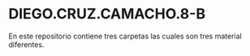 # DIEGO.CRUZ.CAMACHO.8-B
En este repositorio contiene tres carpetas las cuales son tres material diferentes.
